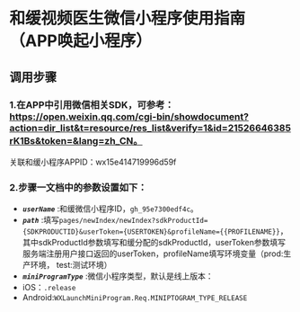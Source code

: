 # 和缓视频医生微信小程序使用指南（APP唤起小程序）

## 调用步骤

### 1.在APP中引用微信相关SDK，可参考：https://open.weixin.qq.com/cgi-bin/showdocument?action=dir_list&t=resource/res_list&verify=1&id=21526646385rK1Bs&token=&lang=zh_CN。

关联和缓小程序APPID：wx15e414719996d59f

### 2.步骤一文档中的参数设置如下：
 - ***`userName`*** :和缓微信小程序ID，`gh_95e7300edf4c`。
 - ***`path`*** :填写`pages/newIndex/newIndex?sdkProductId={SDKPRODUCTID}&userToken={USERTOKEN}&profileName={{PROFILENAME}}`，其中sdkProductId参数填写和缓分配的sdkProductId，userToken参数填写服务端注册用户接口返回的userToken，profileName填写环境变量（prod:生产环境， test:测试环境）
 - ***`miniProgramType`*** :微信小程序类型，默认是线上版本：
  - iOS：`.release`
  - Android:`WXLaunchMiniProgram.Req.MINIPTOGRAM_TYPE_RELEASE`
